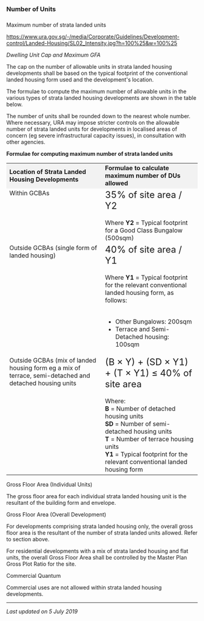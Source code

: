### Number of Units

### 

<a href="#Max-no" class="collapsible collapsed"
data-toggle="collapse"></a>

Maximum number of strata landed units

<https://www.ura.gov.sg/-/media/Corporate/Guidelines/Development-control/Landed-Housing/SL02_Intensity.jpg?h=100%25&w=100%25>

*Dwelling Unit Cap and Maximum GFA*

The cap on the number of allowable units in strata landed housing
developments shall be based on the typical footprint of the conventional
landed housing form used and the development's location.

The formulae to compute the maximum number of allowable units in the
various types of strata landed housing developments are shown in the
table below.

The number of units shall be rounded down to the nearest whole number.
Where necessary, URA may impose stricter controls on the allowable
number of strata landed units for developments in localised areas of
concern (eg severe infrastructural capacity issues), in consultation
with other agencies.

**Formulae for computing maximum number of strata landed units**

<table>
<colgroup>
<col style="width: 50%" />
<col style="width: 50%" />
</colgroup>
<tbody>
<tr class="odd">
<td style="background-color: #f2f2f2"><strong>Location of Strata Landed
Housing Developments</strong></td>
<td style="width: 70%; background-color: #f2f2f2"><strong>Formulae to
calculate maximum number of DUs allowed</strong></td>
</tr>
<tr class="even">
<td style="text-align: left; vertical-align: top;">Within GCBAs</td>
<td><span style="font-size: 24px;"> 35% of site area / Y2<br />
</span><br />
Where <strong>Y2</strong> = Typical footprint for a Good Class Bungalow
(500sqm)</td>
</tr>
<tr class="odd">
<td style="text-align: left; vertical-align: top;">Outside GCBAs (single
form of landed housing)</td>
<td><span style="font-size: 24px;"> 40% of site area / Y1<br />
</span><br />
Where <strong>Y1</strong> = Typical footprint for the relevant
conventional landed housing form, as follows:<br />
<br />
&#10;<ul>
<li>Other Bungalows: 200sqm</li>
<li>Terrace and Semi-Detached housing: 100sqm</li>
</ul></td>
</tr>
<tr class="even">
<td style="text-align: left; vertical-align: top;">Outside GCBAs (mix of
landed housing form eg a mix of terrace, semi-detached and detached
housing units</td>
<td><span style="font-size: 24px;"> (B × Y) + (SD × Y1) + (T × Y1) ≤ 40%
of site area<br />
</span><br />
Where:<br />
<strong>B</strong> = Number of detached housing units<br />
<strong>SD</strong> = Number of semi-detached housing units<br />
<strong>T</strong> = Number of terrace housing units<br />
<strong>Y1</strong> = Typical footprint for the relevant conventional
landed housing form</td>
</tr>
</tbody>
</table>

<a href="#GFA-Indiv" class="collapsible collapsed"
data-toggle="collapse"></a>

Gross Floor Area (Individual Units)

The gross floor area for each individual strata landed housing unit is
the resultant of the building form and envelope.

<a href="#GFA-Overall" class="collapsible collapsed"
data-toggle="collapse"></a>

Gross Floor Area (Overall Development)

For developments comprising strata landed housing only, the overall
gross floor area is the resultant of the number of strata landed units
allowed. Refer to section above.

For residential developments with a mix of strata landed housing and
flat units, the overall Gross Floor Area shall be controlled by the
Master Plan Gross Plot Ratio for the site.

<a href="#Commercial-Quantum" class="collapsible collapsed"
data-toggle="collapse"></a>

Commercial Quantum

Commercial uses are not allowed within strata landed housing
developments.

------------------------------------------------------------------------

*Last updated on 5 July 2019*
